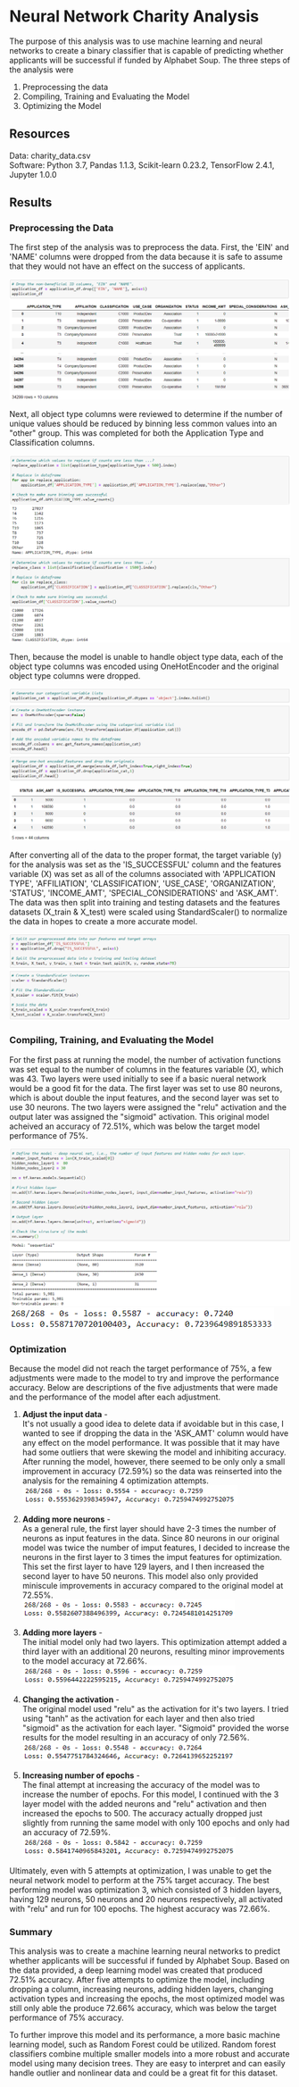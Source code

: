 # Neural Network Charity Analysis

The purpose of this analysis was to use machine learning and neural networks to create a binary classifier that is capable of predicting whether applicants will be successful if funded by Alphabet Soup.  The three steps of the analysis were 

1. Preprocessing the data
2. Compiling, Training and Evaluating the Model
3. Optimizing the Model

## Resources
Data: charity_data.csv </br>
Software: Python 3.7, Pandas 1.1.3, Scikit-learn 0.23.2, TensorFlow 2.4.1, Jupyter 1.0.0 

## Results

### Preprocessing the Data

The first step of the analysis was to preprocess the data.  First, the 'EIN' and 'NAME' columns were dropped from the data because it is safe to assume that they would not have an effect on the success of applicants.  

![Drop_columns](Results/Drop_columns.png)

Next, all object type columns were reviewed to determine if the number of unique values should be reduced by binning less common values into an "other" group. This was completed for both the Application Type and Classification columns.  

![Binning1](Results/Binning1.png)
![Binning2](Results/Binning2.png)

Then, because the model is unable to handle object type data, each of the object type columns was encoded using OneHotEncoder and the original object type columns were dropped.

![Encoding](Results/Encoding.png)
![Merge](Results/Merge.png)

After converting all of the data to the proper format, the target variable (y) for the analysis was set as the 'IS_SUCCESSFUL' column and the features variable (X) was set as all of the columns associated with 'APPLICATION TYPE', 'AFFILIATION', 'CLASSIFICATION', 'USE_CASE', 'ORGANIZATION', 'STATUS', 'INCOME_AMT', 'SPECIAL_CONSIDERATIONS' and 'ASK_AMT'.  The data was then split into training and testing datasets and the features datasets (X_train & X_test) were scaled using StandardScaler() to normalize the data in hopes to create a more accurate model.

![Scale](Results/Scale.png)

### Compiling, Training, and Evaluating the Model

For the first pass at running the model, the number of activation functions was set equal to the number of columns in the features variable (X), which was 43.  Two layers were used initially to see if a basic nueral network would be a good fit for the data.  The first layer was set to use 80 neurons, which is about double the input features, and the second layer was set to use 30 neurons.  The two layers were assigned the "relu" activation and the output later was assigned the "sigmoid" activation.  This original model acheived an accuracy of 72.51%, which was below the target model performance of 75%.

![Model](Results/Model.png)
![Original](Results/Original.png)

### Optimization

Because the model did not reach the target performance of 75%, a few adjustments were made to the model to try and improve the performance accuracy.  Below are descriptions of the five adjustments that were made and the performance of the model after each adjustment.

  1. **Adjust the input data** - </br>
  It's not usually a good idea to delete data if avoidable but in this case, I wanted to see if dropping the data in the 'ASK_AMT' column would have any effect on the model performance.  It was possible that it may have had some outliers that were skewing the model and inhibiting accuracy.  After running the model, however, there seemed to be only only a small improvement in accuracy (72.59%) so the data was reinserted into the analysis for the remaining 4 optimization attempts.</br>
      ![Optimization_1](Results/Optimization_1.png)

  2. **Adding more neurons** - </br>
  As a general rule, the first layer should have 2-3 times the number of neurons as input features in the data.  Since 80 neurons in our original model was twice the number of imput features, I decided to increase the neurons in the first layer to 3 times the imput features for optimization.  This set the first layer to have 129 layers, and I then increased the second layer to have 50 neurons.  This model also only provided miniscule improvements in accuracy compared to the original model at 72.55%.</br>
  ![Optimization_2](Results/Optimization_2.png)
  
  3. **Adding more layers** - </br>
  The initial model only had two layers.  This optimization attempt added a third layer with an additional 20 neurons, resulting minor improvements to the model accuracy at 72.66%.</br>
  ![Optimization_3](Results/Optimization_3.png)
  
  4. **Changing the activation** - </br>
  The original model used "relu" as the activation for it's two layers.  I tried using "tanh" as the activation for each layer and then also tried "sigmoid" as the activation for each layer.  "Sigmoid" provided the worse results for the model resulting in an accuracy of only 72.56%.</br>
  ![Optimization_4](Results/Optimization_4.png)
  
  5. **Increasing number of epochs** - </br>
  The final attempt at increasing the accuracy of the model was to increase the number of epochs.  For this model, I continued with the 3 layer model with the added neurons and "relu" activation and then increased the epochs to 500.  The accuracy actually dropped just slightly from running the same model with only 100 epochs and only had an accuracy of 72.59%.
  ![Optimization_5](Results/Optimization_5.png)
  
Ultimately, even with 5 attempts at optimization, I was unable to get the neural network model to perform at the 75% target accuracy.  The best performing model was optimization 3, which consisted of 3 hidden layers, having 129 neurons, 50 neurons and 20 neurons respectively, all activated with "relu" and run for 100 epochs.  The highest accuracy was 72.66%.

### Summary
This analysis was to create a machine learning neural networks to predict whether applicants will be successful if funded by Alphabet Soup.  Based on the data provided, a deep learning model was created that produced 72.51% accuracy.  After five attempts to optimize the model, including dropping a column, increasing neurons, adding hidden layers, changing activation types and increasing the epochs, the most optimized model was still only able the produce 72.66% accuracy, which was below the target performance of 75% accuracy.  

To further improve this model and its performance, a more basic machine learning model, such as Random Forest could be utilized.  Random forest classifiers combine multiple smaller models into a more robust and accurate model using many decision trees.  They are easy to interpret and can easily handle outlier and nonlinear data and could be a great fit for this dataset.
